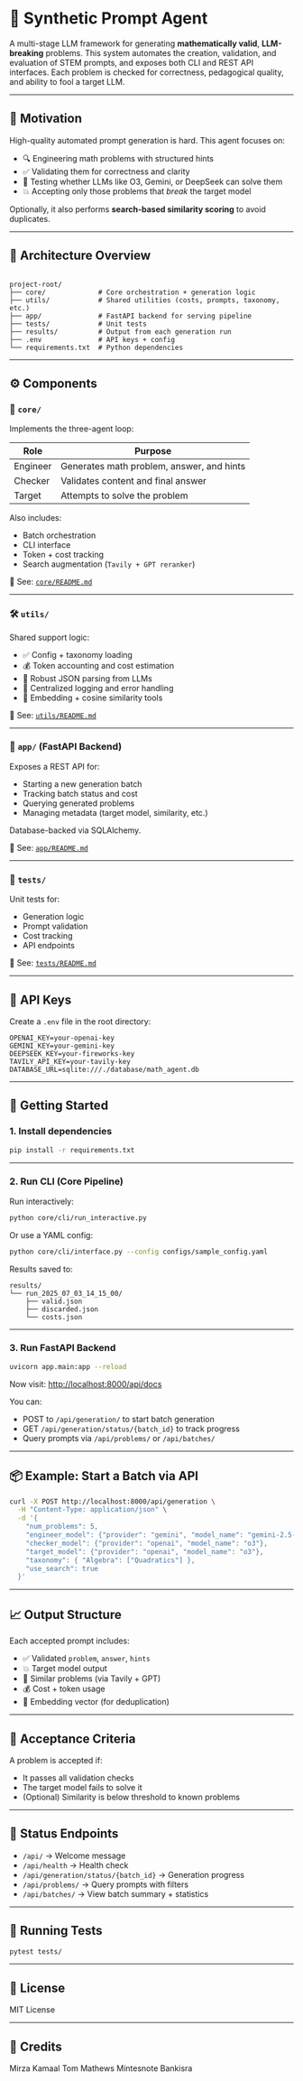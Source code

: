 # 🧠 Synthetic Prompt Agent

A multi-stage LLM framework for generating **mathematically valid**, **LLM-breaking** problems. This system automates the creation, validation, and evaluation of STEM prompts, and exposes both CLI and REST API interfaces. Each problem is checked for correctness, pedagogical quality, and ability to fool a target LLM.

---

## 🚧 Motivation

High-quality automated prompt generation is hard. This agent focuses on:

- 🔍 Engineering math problems with structured hints
- ✅ Validating them for correctness and clarity
- 🧪 Testing whether LLMs like O3, Gemini, or DeepSeek can solve them
- 💥 Accepting only those problems that *break* the target model

Optionally, it also performs **search-based similarity scoring** to avoid duplicates.

---

## 🧱 Architecture Overview

```

project-root/
├── core/             # Core orchestration + generation logic
├── utils/            # Shared utilities (costs, prompts, taxonomy, etc.)
├── app/              # FastAPI backend for serving pipeline
├── tests/            # Unit tests
├── results/          # Output from each generation run
├── .env              # API keys + config
└── requirements.txt  # Python dependencies

````

---

## ⚙️ Components

### 🧠 `core/`

Implements the three-agent loop:

| Role       | Purpose                                   |
|------------|-------------------------------------------|
| Engineer   | Generates math problem, answer, and hints |
| Checker    | Validates content and final answer        |
| Target     | Attempts to solve the problem             |

Also includes:

- Batch orchestration
- CLI interface
- Token + cost tracking
- Search augmentation (`Tavily + GPT reranker`)

📄 See: [`core/README.md`](core/README.md)

---

### 🛠️ `utils/`

Shared support logic:

- ✅ Config + taxonomy loading
- 💰 Token accounting and cost estimation
- 🧼 Robust JSON parsing from LLMs
- 🚨 Centralized logging and error handling
- 📎 Embedding + cosine similarity tools

📄 See: [`utils/README.md`](utils/README.md)

---

### 🚀 `app/` (FastAPI Backend)

Exposes a REST API for:

- Starting a new generation batch
- Tracking batch status and cost
- Querying generated problems
- Managing metadata (target model, similarity, etc.)

Database-backed via SQLAlchemy.

📄 See: [`app/README.md`](app/README.md)

---

### 🧪 `tests/`

Unit tests for:

- Generation logic
- Prompt validation
- Cost tracking
- API endpoints

📄 See: [`tests/README.md`](tests/README.md)

---

## 🔐 API Keys

Create a `.env` file in the root directory:

```env
OPENAI_KEY=your-openai-key
GEMINI_KEY=your-gemini-key
DEEPSEEK_KEY=your-fireworks-key
TAVILY_API_KEY=your-tavily-key
DATABASE_URL=sqlite:///./database/math_agent.db
````

---

## 🚀 Getting Started

### 1. Install dependencies

```bash
pip install -r requirements.txt
```

---

### 2. Run CLI (Core Pipeline)

Run interactively:

```bash
python core/cli/run_interactive.py
```

Or use a YAML config:

```bash
python core/cli/interface.py --config configs/sample_config.yaml
```

Results saved to:

```
results/
└── run_2025_07_03_14_15_00/
    ├── valid.json
    ├── discarded.json
    └── costs.json
```

---

### 3. Run FastAPI Backend

```bash
uvicorn app.main:app --reload
```

Now visit: [http://localhost:8000/api/docs](http://localhost:8000/api/docs)

You can:

* POST to `/api/generation/` to start batch generation
* GET `/api/generation/status/{batch_id}` to track progress
* Query prompts via `/api/problems/` or `/api/batches/`

---

## 📦 Example: Start a Batch via API

```bash
curl -X POST http://localhost:8000/api/generation \
  -H "Content-Type: application/json" \
  -d '{
    "num_problems": 5,
    "engineer_model": {"provider": "gemini", "model_name": "gemini-2.5-pro"},
    "checker_model": {"provider": "openai", "model_name": "o3"},
    "target_model": {"provider": "openai", "model_name": "o3"},
    "taxonomy": { "Algebra": ["Quadratics"] },
    "use_search": true
  }'
```

---

## 📈 Output Structure

Each accepted prompt includes:

* ✅ Validated `problem`, `answer`, `hints`
* 💥 Target model output
* 📎 Similar problems (via Tavily + GPT)
* 💰 Cost + token usage
* 🧠 Embedding vector (for deduplication)

---

## 🧠 Acceptance Criteria

A problem is accepted if:

* It passes all validation checks
* The target model fails to solve it
* (Optional) Similarity is below threshold to known problems

---

## 💬 Status Endpoints

* `/api/` → Welcome message
* `/api/health` → Health check
* `/api/generation/status/{batch_id}` → Generation progress
* `/api/problems/` → Query prompts with filters
* `/api/batches/` → View batch summary + statistics

---

## 🧪 Running Tests

```bash
pytest tests/
```

---

## 📄 License

MIT License

---

## 🙌 Credits

Mirza Kamaal
Tom Mathews
Mintesnote Bankisra

```